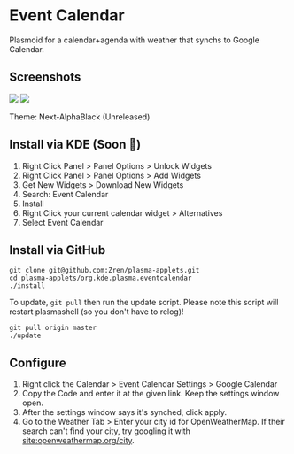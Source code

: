 # Event Calendar

Plasmoid for a calendar+agenda with weather that synchs to Google Calendar.

## Screenshots

![](https://i.imgur.com/YLzrjwx.png)
![](https://i.imgur.com/S1w3Sga.png)


Theme: Next-AlphaBlack (Unreleased)


## Install via KDE (Soon :construction:)

1. Right Click Panel > Panel Options > Unlock Widgets
2. Right Click Panel > Panel Options > Add Widgets
3. Get New Widgets > Download New Widgets
4. Search: Event Calendar
5. Install
6. Right Click your current calendar widget > Alternatives
7. Select Event Calendar

## Install via GitHub

```
git clone git@github.com:Zren/plasma-applets.git
cd plasma-applets/org.kde.plasma.eventcalendar
./install
```

To update, `git pull` then run the update script. Please note this script will restart plasmashell (so you don't have to relog)!

```
git pull origin master
./update
```

## Configure

1. Right click the Calendar > Event Calendar Settings > Google Calendar
2. Copy the Code and enter it at the given link. Keep the settings window open.
3. After the settings window says it's synched, click apply.
4. Go to the Weather Tab > Enter your city id for OpenWeatherMap. If their search can't find your city, try googling it with [site:openweathermap.org/city](https://www.google.ca/search?q=site%3Aopenweathermap.org%2Fcity+toronto).

